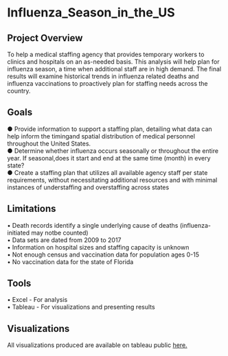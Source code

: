 # Influenza_Season_in_the_US
## Project Overview
To help a medical staffing agency that provides temporary workers to clinics and hospitals on an as-needed basis. This analysis will help plan for influenza season, a time when additional staff are in high demand. The final results will examine historical trends in influenza related deaths and influenza vaccinations to proactively plan for staffing needs across the country. 
## Goals
● Provide information to support a staffing plan, detailing what data can help inform the timingand spatial distribution of medical personnel throughout the United States.\
● Determine whether influenza occurs seasonally or throughout the entire year. If seasonal,does it start and end at the same time (month) in every state?\
● Create a staffing plan that utilizes all available agency staff per state requirements, without necessitating additional resources and with minimal instances of understaffing and overstaffing across states
## Limitations
• Death records identify a single underlying cause of deaths (influenza-initiated may notbe counted)\
• Data sets are dated from 2009 to 2017\
• Information on hospital sizes and staffing capacity is unknown\
• Not enough census and vaccination data for population ages 0-15\
• No vaccination data for the state of Florida
## Tools
• Excel - For analysis \
• Tableau - For visualizations and presenting results
## Visualizations
All visualizations produced are available on tableau public [here.](https://public.tableau.com/app/profile/adrian.del.villar/viz/InfluenzaDeathsStory/Story1)
